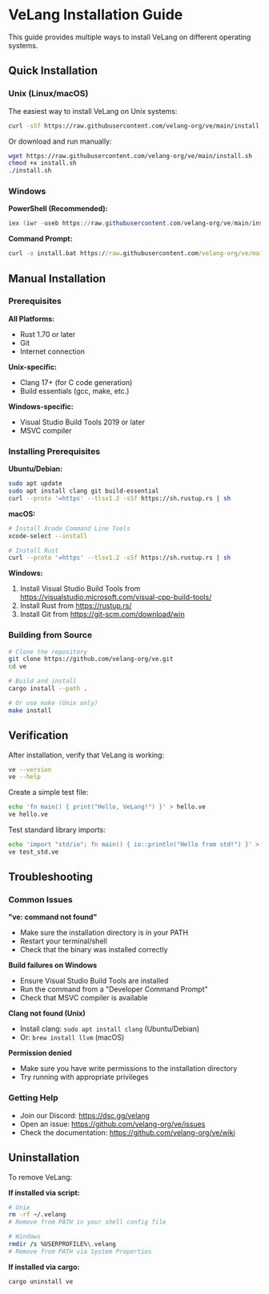 # VeLang Installation Guide

This guide provides multiple ways to install VeLang on different operating systems.

## Quick Installation

### Unix (Linux/macOS)

The easiest way to install VeLang on Unix systems:

```bash
curl -sSf https://raw.githubusercontent.com/velang-org/ve/main/install.sh | bash
```

Or download and run manually:
```bash
wget https://raw.githubusercontent.com/velang-org/ve/main/install.sh
chmod +x install.sh
./install.sh
```

### Windows

**PowerShell (Recommended):**
```powershell
iex (iwr -useb https://raw.githubusercontent.com/velang-org/ve/main/install.ps1).Content
```

**Command Prompt:**
```cmd
curl -o install.bat https://raw.githubusercontent.com/velang-org/ve/main/install.bat && install.bat
```

## Manual Installation

### Prerequisites

**All Platforms:**
- Rust 1.70 or later
- Git
- Internet connection

**Unix-specific:**
- Clang 17+ (for C code generation)
- Build essentials (gcc, make, etc.)

**Windows-specific:**
- Visual Studio Build Tools 2019 or later
- MSVC compiler

### Installing Prerequisites

**Ubuntu/Debian:**
```bash
sudo apt update
sudo apt install clang git build-essential
curl --proto '=https' --tlsv1.2 -sSf https://sh.rustup.rs | sh
```

**macOS:**
```bash
# Install Xcode Command Line Tools
xcode-select --install

# Install Rust
curl --proto '=https' --tlsv1.2 -sSf https://sh.rustup.rs | sh
```

**Windows:**
1. Install Visual Studio Build Tools from https://visualstudio.microsoft.com/visual-cpp-build-tools/
2. Install Rust from https://rustup.rs/
3. Install Git from https://git-scm.com/download/win

### Building from Source

```bash
# Clone the repository
git clone https://github.com/velang-org/ve.git
cd ve

# Build and install
cargo install --path .

# Or use make (Unix only)
make install
```

## Verification

After installation, verify that VeLang is working:

```bash
ve --version
ve --help
```

Create a simple test file:
```bash
echo 'fn main() { print("Hello, VeLang!") }' > hello.ve
ve hello.ve
```

Test standard library imports:
```bash
echo 'import "std/io"; fn main() { io::println("Hello from std!") }' > test_std.ve
ve test_std.ve
```

## Troubleshooting

### Common Issues

**"ve: command not found"**
- Make sure the installation directory is in your PATH
- Restart your terminal/shell
- Check that the binary was installed correctly

**Build failures on Windows**
- Ensure Visual Studio Build Tools are installed
- Run the command from a "Developer Command Prompt"
- Check that MSVC compiler is available

**Clang not found (Unix)**
- Install clang: `sudo apt install clang` (Ubuntu/Debian)
- Or: `brew install llvm` (macOS)

**Permission denied**
- Make sure you have write permissions to the installation directory
- Try running with appropriate privileges

### Getting Help

- Join our Discord: https://dsc.gg/velang
- Open an issue: https://github.com/velang-org/ve/issues
- Check the documentation: https://github.com/velang-org/ve/wiki

## Uninstallation

To remove VeLang:

**If installed via script:**
```bash
# Unix
rm -rf ~/.velang
# Remove from PATH in your shell config file

# Windows
rmdir /s %USERPROFILE%\.velang
# Remove from PATH via System Properties
```

**If installed via cargo:**
```bash
cargo uninstall ve
```
